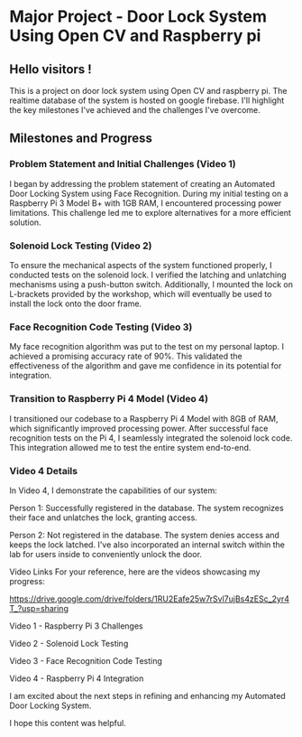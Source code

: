 # Major Project - Door Lock System Using Open CV and Raspberry pi

## Hello visitors !
This is a project on door lock system using Open CV and raspberry pi. The realtime database of the system is hosted on google firebase. 
I'll highlight the key milestones I've achieved and the challenges I've overcome.

## Milestones and Progress

### Problem Statement and Initial Challenges (Video 1)
I began by addressing the problem statement of creating an Automated Door Locking System using Face Recognition. During my initial testing on a Raspberry Pi 3 Model B+ with 1GB RAM, I encountered processing power limitations. This challenge led me to explore alternatives for a more efficient solution.

### Solenoid Lock Testing (Video 2)
To ensure the mechanical aspects of the system functioned properly, I conducted tests on the solenoid lock. I verified the latching and unlatching mechanisms using a push-button switch. Additionally, I mounted the lock on L-brackets provided by the workshop, which will eventually be used to install the lock onto the door frame.

### Face Recognition Code Testing (Video 3)
My face recognition algorithm was put to the test on my personal laptop. I achieved a promising accuracy rate of 90%. This validated the effectiveness of the algorithm and gave me confidence in its potential for integration.

### Transition to Raspberry Pi 4 Model (Video 4)
I transitioned our codebase to a Raspberry Pi 4 Model with 8GB of RAM, which significantly improved processing power. After successful face recognition tests on the Pi 4, I seamlessly integrated the solenoid lock code. This integration allowed me to test the entire system end-to-end.

### Video 4 Details
In Video 4, I demonstrate the capabilities of our system:

Person 1: Successfully registered in the database. The system recognizes their face and unlatches the lock, granting access.

Person 2: Not registered in the database. The system denies access and keeps the lock latched.
I've also incorporated an internal switch within the lab for users inside to conveniently unlock the door.

Video Links
For your reference, here are the videos showcasing my progress:

https://drive.google.com/drive/folders/1RU2Eafe25w7rSvl7ujBs4zESc_2yr4T_?usp=sharing

Video 1 - Raspberry Pi 3 Challenges

Video 2 - Solenoid Lock Testing

Video 3 - Face Recognition Code Testing

Video 4 - Raspberry Pi 4 Integration


I am excited about the next steps in refining and enhancing my  Automated Door Locking System.

I hope this content was helpful.
